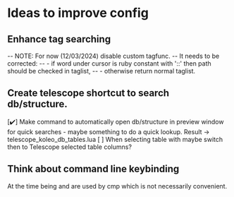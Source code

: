 # Ideas to improve config

## Enhance tag searching
-- NOTE: For now (12/03/2024) disable custom tagfunc.
--	It needs to be corrected:
--		- if word under cursor is ruby constant with '::' then path should be checked in taglist,
--		- otherwise return normal taglist.

## Create telescope shortcut to search db/structure.
[✔️] Make command to automatically open db/structure in preview window
    for quick searches - maybe something to do a quick lookup.
    Result -> telescope_koleo_db_tables.lua
[ ] When selecting table with <CR> maybe switch then to Telescope
    selected table columns?

## Think about command line keybinding
  At the time being <C-n> and <C-p> are used by cmp which is not
  necessarily convenient.
